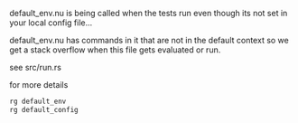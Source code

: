 

default_env.nu is being called when the tests run even though
its not set in your local config file...

default_env.nu has commands in it that are not in the default context
so we get a stack overflow when this file gets evaluated or run.

see src/run.rs

for more details 

```rust
rg default_env
rg default_config
```